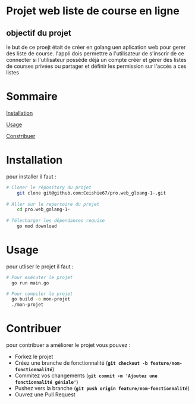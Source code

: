 # Projet web liste de course en ligne 

## objectif du projet 

le but de ce proejt était de créer en golang uen aplication web pour gerer des liste de course.
l'appli dois permettre a l'utilisateur de s'inscrir de ce connecter si l'utilisateur possède déjà un compte
créer et gérer des listes de courses privées ou partager  et définir les permission sur l'accés a ces listes


# Sommaire 

[Installation](#Installation)

[Usage](#Usage)

[Constribuer](#constribuer)

# Installation

pour installer il faut :

```sh
# Cloner le répository du projet
    git clone git@github.com:Ceishie67/pro.web_gloang-1-.git
    
# Aller sur le repertoire du projet
    cd pro.web_golang-1-
    
# Télecharger les dépendances requise 
    go mod download
```

# Usage

pour utliser le projet il faut :

```sh
# Pour exécuter le projet
  go run main.go

# Pour compiler le projet
  go build -o mon-projet
  ./mon-projet
```

# Contribuer

pour contribuer a améliorer le projet vous pouvez :

- Forkez le projet
- Créez une branche de fonctionnalité (__`git checkout -b feature/nom-fonctionnalité`__)
- Commitez vos changements (__``git commit -m 'Ajoutez une fonctionnalité géniale'``__)
- Pushez vers la branche (__``git push origin feature/nom-fonctionnalité``__)
- Ouvrez une Pull Request
